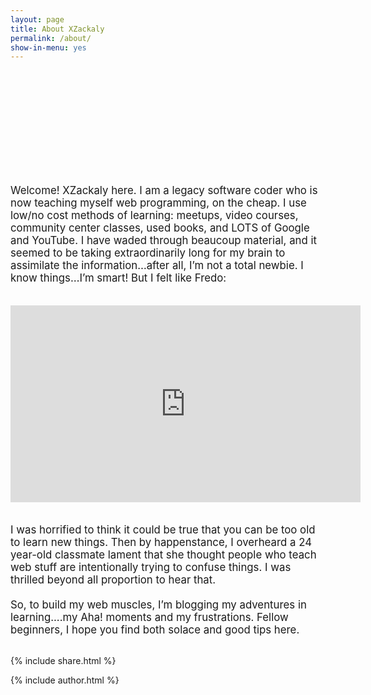 ```yaml
---
layout: page
title: About XZackaly
permalink: /about/
show-in-menu: yes
---
```


<p  class="about" align="center">
    <div class="intro">
        <h1 class="makebig" align="center">&nbsp;</h1>
    </div>
</p>


 <big>Welcome! XZackaly here.  I am a legacy software coder who is now teaching myself web programming, on the cheap. I use low/no cost methods of learning: meetups, video courses, community center classes, used books, and LOTS of Google and YouTube.  I have waded through beaucoup material, and it seemed to be taking extraordinarily long for my brain to assimilate the information…after all, I’m not a total newbie. I know things…I’m smart! But I felt like Fredo:<br><br/></big>
<center><iframe class="video" width="560" height="315" src="https://www.youtube.com/embed/zgHXHtHSsNo?rel=0&amp;controls=0&amp;showinfo=0" frameborder="0" allowfullscreen></iframe></center>
<br><br/>
<big>I was horrified to think it could be true that you can be too old to learn new things.  Then by happenstance, I overheard a 24 year-old classmate lament that she thought people who teach web stuff are intentionally trying to confuse things. I was thrilled beyond all proportion to hear that.<br><br>
So, to build my web muscles, I’m blogging my adventures in learning....my Aha! moments and my frustrations. Fellow beginners, I hope you find both solace and good tips here.</big>
<br><br>


<style>

.makebig {
    color: rgb(114, 148, 60);
    font-weight: 400;
    font-size: 60px;


</style>
{% include share.html %}

{% include author.html %}

<script src="/scripts/about.js"></script>
<link rel="stylesheet" href="https://maxcdn.bootstrapcdn.com/font-awesome/4.6.3/css/font-awesome.min.css">